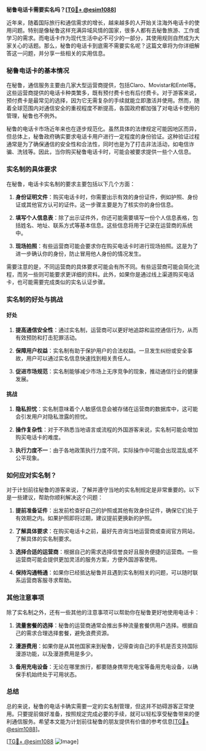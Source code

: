 **秘鲁电话卡需要实名吗？[[TG💪+ @esim1088](https://t.me/s/esim1088)]**

近年来，随着国际旅行和通信需求的增长，越来越多的人开始关注海外电话卡的使用问题。特别是像秘鲁这样充满异域风情的国家，很多人都有去秘鲁旅游、工作或学习的需求。而电话卡作为现代生活中必不可少的一部分，其使用规则自然成为大家关心的话题。那么，秘鲁的电话卡到底需不需要实名呢？这篇文章将为你详细解答这一问题，并分享一些相关的实用信息。

### 秘鲁电话卡的基本情况

在秘鲁，通信服务主要由几家大型运营商提供，包括Claro、Movistar和Entel等。这些运营商提供的电话卡种类繁多，既有预付费卡也有后付费卡。对于游客来说，预付费卡是最常见的选择，因为它无需复杂的手续就能立即激活并使用。然而，随着全球范围内对通信安全的重视程度不断提高，各国政府都加强了对电话卡使用的管理，秘鲁也不例外。

秘鲁的电话卡市场近年来也在逐步规范化。虽然具体的法律规定可能因地区而异，但总体上，秘鲁政府确实要求电话卡用户进行一定程度的身份验证。这种验证过程通常是为了确保通信的安全性和合法性，同时也是为了打击非法活动，如电信诈骗、洗钱等。因此，当你购买秘鲁电话卡时，可能会被要求提供一些个人信息。

### 实名制的具体要求

在秘鲁，电话卡实名制的要求主要包括以下几个方面：

1. **身份证明文件**：购买电话卡时，你需要出示有效的身份证件，例如护照、身份证或其他官方认可的证件。这一步骤主要是为了核实你的身份信息。

2. **填写个人信息表**：除了出示证件外，你还可能需要填写一份个人信息表格，包括姓名、地址、联系方式等基本信息。这些信息将用于记录在运营商的系统中。

3. **现场拍照**：有些运营商可能会要求你在购买电话卡时进行现场拍照。这是为了进一步确认你的身份，防止冒用他人身份的情况发生。

需要注意的是，不同运营商的具体要求可能会有所不同。有些运营商可能会简化流程，而另一些则可能要求更详细的资料。此外，如果你是通过线上渠道购买电话卡，也可能需要完成类似的实名认证步骤。

### 实名制的好处与挑战

#### 好处

1. **提高通信安全性**：通过实名制，运营商可以更好地追踪和监控通信行为，从而有效预防和打击犯罪活动。
   
2. **保障用户权益**：实名制有助于保护用户的合法权益。一旦发生纠纷或安全事故，用户可以通过实名信息快速找到相关责任人。

3. **促进市场规范**：实名制能够减少市场上无序竞争的现象，推动通信行业的健康发展。

#### 挑战

1. **隐私担忧**：实名制意味着个人敏感信息会被存储在运营商的数据库中，这可能会引发用户对隐私泄露的担忧。

2. **操作复杂性**：对于不熟悉当地语言或流程的外国游客来说，实名制可能会增加购买电话卡的难度。

3. **执行力度不一**：由于各地政策执行力度不同，实际操作中可能会出现混乱或不公平现象。

### 如何应对实名制？

对于计划前往秘鲁的游客来说，了解并遵守当地的实名制规定是非常重要的。以下是一些建议，帮助你顺利解决这个问题：

1. **提前准备证件**：出发前检查好自己的护照或其他有效身份证件，确保它们处于有效期之内。如果护照即将过期，建议提前更换新的护照。

2. **了解具体要求**：在购买电话卡之前，最好先咨询当地运营商或查阅官方网站，了解具体的实名制要求。

3. **选择合适的运营商**：根据自己的需求选择信誉良好且服务便捷的运营商。一些运营商可能会提供更加灵活的服务方案，方便外国游客使用。

4. **保持沟通畅通**：如果你已经抵达秘鲁并且遇到实名制相关的问题，可以随时联系运营商客服寻求帮助。

### 其他注意事项

除了实名制之外，还有一些其他的注意事项可以帮助你在秘鲁更好地使用电话卡：

1. **流量套餐的选择**：秘鲁的运营商通常会推出多种流量套餐供用户选择。根据自己的需求合理选择套餐，避免浪费资源。

2. **漫游费用**：如果你是从其他国家来到秘鲁，记得查询自己的手机是否支持国际漫游功能，以及漫游费用是多少。

3. **备用充电设备**：无论在哪里旅行，都要随身携带充电宝等备用充电设备，以确保手机始终处于可用状态。

### 总结

总的来说，秘鲁的电话卡确实需要一定的实名制管理，但这并不妨碍游客正常使用。只要提前做好准备，按照规定完成必要的手续，就可以轻松享受秘鲁带来的便利通信服务。希望本文能为计划前往秘鲁的朋友提供有价值的参考信息[[TG💪+ @esim1088](https://t.me/s/esim1088)]。

[[TG💪+ @esim1088](https://t.me/s/esim1088) ![Image](https://i.postimg.cc/4NQfJmqS/Snipaste-2025-05-13-00-14-12.png)]